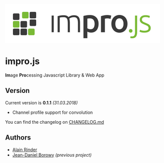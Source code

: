 <img src="./media/logo/logo.h.svg" width="500" height="125" />

# impro.js
**Im**age **Pro**cessing Javascript Library &amp; Web App

## Version
Current version is **0.1.1** *(31.03.2018)*
* Channel profile support for convolution

You can find the changelog on [CHANGELOG.md](./CHANGELOG.md)

## Authors
* [Alain Rinder](https://github.com/alainrinder)
* [Jean-Daniel Borowy](https://github.com/jdborowy) *(previous project)*

